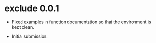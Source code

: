 # exclude 0.0.1

* Fixed examples in function documentation so that the environment is kept clean.

* Initial submission.
